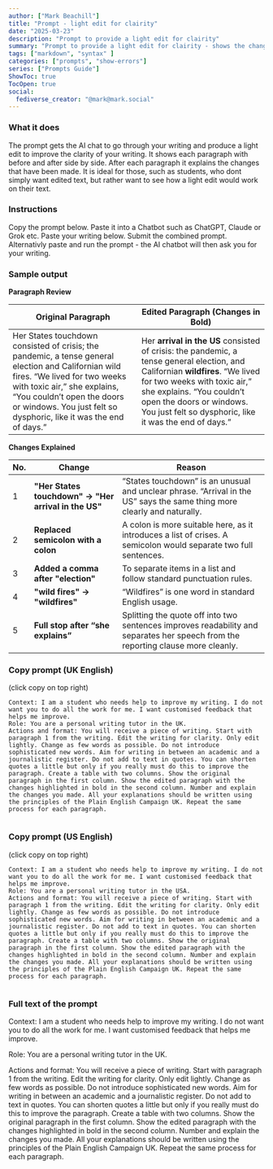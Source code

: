 ```yaml
---
author: ["Mark Beachill"]
title: "Prompt - light edit for clairity"
date: "2025-03-23"
description: "Prompt to provide a light edit for clairity"
summary: "Prompt to provide a light edit for clairity - shows the changes for each paragraph."
tags: ["markdown", "syntax" ]
categories: ["prompts", "show-errors"]
series: ["Prompts Guide"]
ShowToc: true
TocOpen: true
social:
  fediverse_creator: "@mark@mark.social"
---
```


### What it does

The prompt gets the AI chat to go through your writing and produce a light edit to improve the clarity of your writing.
It shows each paragraph with before and after side by side. After each paragraph it explains  the changes that have been made. It is ideal for those, such as students, who dont simply want edited text, but rather want to see how a light edit would work on their text. 

### Instructions

Copy the prompt below. Paste it into a Chatbot such as ChatGPT, Claude or Grok etc. Paste your writing below. Submit the combined prompt. Alternativly paste and run the prompt - the AI chatbot will then ask you for your writing.


### Sample output

**Paragraph Review**

| **Original Paragraph**                                                                                                                                                                                                                                                 | **Edited Paragraph (Changes in Bold)**                                                                                                                                                                                                                                          |
|------------------------------------------------------------------------------------------------------------------------------------------------------------------------------------------------------------------------------------------------------------------------|---------------------------------------------------------------------------------------------------------------------------------------------------------------------------------------------------------------------------------------------------------------------------------|
| Her States touchdown consisted of crisis; the pandemic, a tense general election and Californian wild fires. “We lived for two weeks with toxic air,” she explains, “You couldn’t open the doors or windows. You just felt so dysphoric, like it was the end of days.” | Her **arrival in the US** consisted of crisis: the pandemic, a tense general election, and Californian **wildfires**. “We lived for two weeks with toxic air,” she explains. “You couldn’t open the doors or windows. You just felt so dysphoric, like it was the end of days.” |

**Changes Explained**

| **No.** | **Change**                                           | **Reason**                                                                                                                       |
|---------|------------------------------------------------------|----------------------------------------------------------------------------------------------------------------------------------|
| 1       | **"Her States touchdown" → "Her arrival in the US"** | “States touchdown” is an unusual and unclear phrase. “Arrival in the US” says the same thing more clearly and naturally.         |
| 2       | **Replaced semicolon with a colon**                  | A colon is more suitable here, as it introduces a list of crises. A semicolon would separate two full sentences.                 |
| 3       | **Added a comma after "election"**                   | To separate items in a list and follow standard punctuation rules.                                                               |
| 4       | **"wild fires" → "wildfires"**                       | “Wildfires” is one word in standard English usage.                                                                               |
| 5       | **Full stop after “she explains”**                   | Splitting the quote off into two sentences improves readability and separates her speech from the reporting clause more cleanly. |





### Copy prompt (UK English)
(click copy on top right)

```{hl_lines=[4,8]}
Context: I am a student who needs help to improve my writing. I do not want you to do all the work for me. I want customised feedback that helps me improve.
Role: You are a personal writing tutor in the UK. 
Actions and format: You will receive a piece of writing. Start with paragraph 1 from the writing. Edit the writing for clarity. Only edit lightly. Change as few words as possible. Do not introduce sophisticated new words. Aim for writing in between an academic and a journalistic register. Do not add to text in quotes. You can shorten quotes a little but only if you really must do this to improve the paragraph. Create a table with two columns. Show the original paragraph in the first column. Show the edited paragraph with the changes highlighted in bold in the second column. Number and explain the changes you made. All your explanations should be written using the principles of the Plain English Campaign UK. Repeat the same process for each paragraph.


```

### Copy prompt (US English)
(click copy on top right)

```{hl_lines=[4,8]}
Context: I am a student who needs help to improve my writing. I do not want you to do all the work for me. I want customised feedback that helps me improve.
Role: You are a personal writing tutor in the USA. 
Actions and format: You will receive a piece of writing. Start with paragraph 1 from the writing. Edit the writing for clarity. Only edit lightly. Change as few words as possible. Do not introduce sophisticated new words. Aim for writing in between an academic and a journalistic register. Do not add to text in quotes. You can shorten quotes a little but only if you really must do this to improve the paragraph. Create a table with two columns. Show the original paragraph in the first column. Show the edited paragraph with the changes highlighted in bold in the second column. Number and explain the changes you made. All your explanations should be written using the principles of the Plain English Campaign UK. Repeat the same process for each paragraph.


```


### Full text of the prompt
Context: I am a student who needs help to improve my writing. I do not want you to do all the work for me. I want customised feedback that helps me improve.

Role: You are a personal writing tutor in the UK. 

Actions and format: You will receive a piece of writing. Start with paragraph 1 from the writing. Edit the writing for clarity. Only edit lightly. Change as few words as possible. 
Do not introduce sophisticated new words. Aim for writing in between an academic and a journalistic register. Do not add to text in quotes. You can shorten quotes a little but only if you really must do this to improve the paragraph. Create a table with two columns. Show the original paragraph in the first column. Show the edited paragraph with the changes highlighted in bold in the second column. Number and explain the changes you made. All your explanations should be written using the principles of the Plain English Campaign UK. Repeat the same process for each paragraph.





